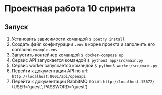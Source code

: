 # Проектная работа 10 спринта

## Запуск
1. Установить зависимости командой
    ```$ poetry install```
2. Создать файл конфигурации ```.env``` в корне проекта и заполнить его согласно ```example.env ```
3. Запустить контейнер командой
    ```$ docker-compose up ```
4. Cервис API запускается командой
    ```$ python3 app/src/main.py```
5. Сервис worker запускается командой
    ```$ python3 worker/src/main.py```
6. Перейти к документации API по url: ```http://localhost:8001/api/openapi```
7. Перейти к документации RabbitMQ по url: ```http://localhost:15672/``` (USER='guest', PASSWORD='guest')
